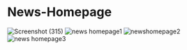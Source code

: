 # News-Homepage
![Screenshot (315)](https://user-images.githubusercontent.com/110433564/208695967-7adf83f8-2e1d-48fb-b70e-169ffcc83bbc.png)
![news homepage1](https://user-images.githubusercontent.com/110433564/208697127-e4b19c7c-7a9a-4cff-b519-e0356a7c957c.png)
![newshomepage2](https://user-images.githubusercontent.com/110433564/208697147-46fdc0bd-4494-4785-9a1f-4b6c76a738f6.png)
![news homepage3](https://user-images.githubusercontent.com/110433564/208697143-e1b7b566-c21d-4970-b76d-67adde8ae339.png)
